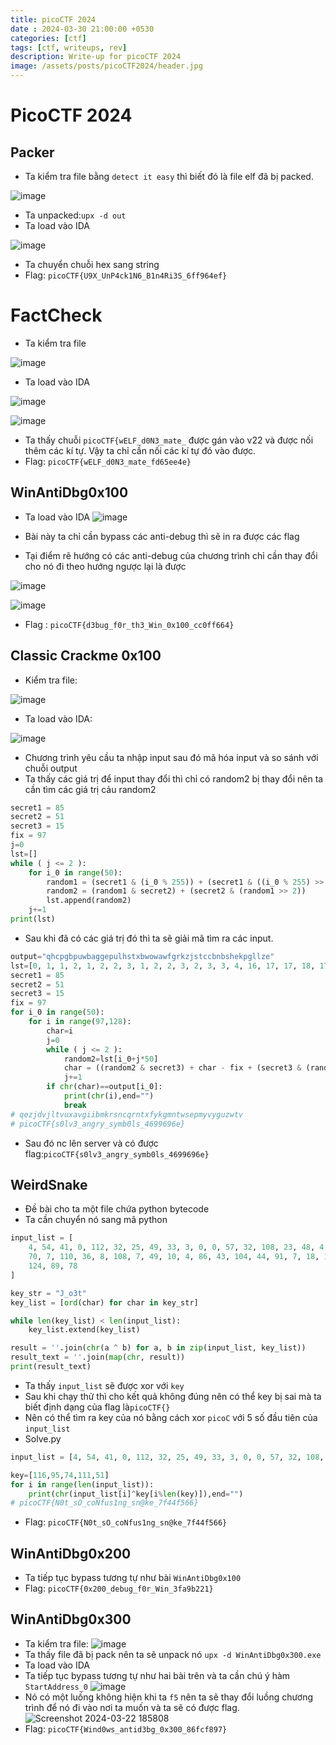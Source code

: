 ```yaml
---
title: picoCTF 2024
date : 2024-03-30 21:00:00 +0530
categories: [ctf]
tags: [ctf, writeups, rev]
description: Write-up for picoCTF 2024
image: /assets/posts/picoCTF2024/header.jpg
---
```

# PicoCTF 2024
## Packer

* Ta kiểm tra file bằng `detect it easy` thì biết đó là file elf đã bị packed.

![image](https://hackmd.io/_uploads/SJwff6vRp.png)

* Ta unpacked:`upx -d out`
* Ta load vào IDA

![image](https://hackmd.io/_uploads/SJAUNxsRa.png)
* Ta chuyển chuỗi hex sang string
* Flag: `picoCTF{U9X_UnP4ck1N6_B1n4Ri3S_6ff964ef}`

# FactCheck

* Ta kiểm tra file

![image](https://hackmd.io/_uploads/SJpi0AqRp.png)

* Ta load vào IDA

![image](https://hackmd.io/_uploads/rk76C0cAT.png)

![image](https://hackmd.io/_uploads/H1NRCA5AT.png)

* Ta thấy chuỗi `picoCTF{wELF_d0N3_mate_` được gán vào v22 và được nối thêm các kí tự. Vậy ta chỉ cần nối các kí tự đó vào được.
* Flag: `picoCTF{wELF_d0N3_mate_fd65ee4e}`

## WinAntiDbg0x100

* Ta load vào IDA 
![image](https://hackmd.io/_uploads/rkP-e1jR6.png)

* Bài này ta chỉ cần bypass các anti-debug thì sẽ in ra được các flag
* Tại điểm rẽ hướng có các anti-debug của chương trình chỉ cần thay đổi cho nó đi theo hướng ngược lại là được

![image](https://hackmd.io/_uploads/H1VBZyjRT.png)

![image](https://hackmd.io/_uploads/HyFOM1j0a.png)

* Flag : `picoCTF{d3bug_f0r_th3_Win_0x100_cc0ff664}`

## Classic Crackme 0x100

* Kiểm tra file:

![image](https://hackmd.io/_uploads/SkrAGys0T.png)

* Ta load vào IDA:

![image](https://hackmd.io/_uploads/rkVhsksAp.png)

* Chương trình yêu cầu ta nhập input sau đó mã hóa input và so sánh với chuỗi output
* Ta thấy các giá trị để input thay đổi thì chỉ có random2 bị thay đổi nên ta cần tìm các giá trị cảu random2

```python
secret1 = 85
secret2 = 51
secret3 = 15
fix = 97
j=0
lst=[]
while ( j <= 2 ):
    for i_0 in range(50):
        random1 = (secret1 & (i_0 % 255)) + (secret1 & ((i_0 % 255) >> 1))
        random2 = (random1 & secret2) + (secret2 & (random1 >> 2))
        lst.append(random2)
    j+=1
print(lst)
```

* Sau khi đã có các giá trị đó thì ta sẽ giải mã tìm ra các input.

```python
output="qhcpgbpuwbaggepulhstxbwowawfgrkzjstccbnbshekpgllze"
lst=[0, 1, 1, 2, 1, 2, 2, 3, 1, 2, 2, 3, 2, 3, 3, 4, 16, 17, 17, 18, 17, 18, 18, 19, 17, 18, 18, 19, 18, 19, 19, 20, 16, 17, 17, 18, 17, 18, 18, 19, 17, 18, 18, 19, 18, 19, 19, 20, 32, 33, 0, 1, 1, 2, 1, 2, 2, 3, 1, 2, 2, 3, 2, 3, 3, 4, 16, 17, 17, 18, 17, 18, 18, 19, 17, 18, 18, 19, 18, 19, 19, 20, 16, 17, 17, 18, 17, 18, 18, 19, 17, 18, 18, 19, 18, 19, 19, 20, 32, 33, 0, 1, 1, 2, 1, 2, 2, 3, 1, 2, 2, 3, 2, 3, 3, 4, 16, 17, 17, 18, 17, 18, 18, 19, 17, 18, 18, 19, 18, 19, 19, 20, 16, 17, 17, 18, 17, 18, 18, 19, 17, 18, 18, 19, 18, 19, 19, 20, 32, 33]
secret1 = 85
secret2 = 51
secret3 = 15
fix = 97
for i_0 in range(50):
    for i in range(97,128):
        char=i
        j=0
        while ( j <= 2 ):
            random2=lst[i_0+j*50]
            char = ((random2 & secret3) + char - fix + (secret3 & (random2 >> 4))) % 26 + fix
            j+=1
        if chr(char)==output[i_0]:
            print(chr(i),end="")
            break
# qezjdvjltvuxavgiibmkrsncqrntxfykgmntwsepmyvyguzwtv
# picoCTF{s0lv3_angry_symb0ls_4699696e}
```

* Sau đó nc lên server và có được flag:`picoCTF{s0lv3_angry_symb0ls_4699696e}`

## WeirdSnake

* Đề bài cho ta một file chứa python bytecode 
* Ta cần chuyển nó sang mã python 

```python
input_list = [
    4, 54, 41, 0, 112, 32, 25, 49, 33, 3, 0, 0, 57, 32, 108, 23, 48, 4, 9, 
    70, 7, 110, 36, 8, 108, 7, 49, 10, 4, 86, 43, 104, 44, 91, 7, 18, 106, 
    124, 89, 78
]

key_str = "J_o3t"
key_list = [ord(char) for char in key_str]

while len(key_list) < len(input_list):
    key_list.extend(key_list)

result = ''.join(chr(a ^ b) for a, b in zip(input_list, key_list))
result_text = ''.join(map(chr, result))
print(result_text)
```

* Ta thấy `input_list` sẽ được xor với `key` 
* Sau khi chạy thử thì cho kết quả không đúng nên có thể key bị sai mà ta biết định dạng của flag là`picoCTF{}` 
* Nên có thể tìm ra key của nó bằng cách xor `picoC` với 5 số đầu tiên của `input_list`
* Solve.py

```python
input_list = [4, 54, 41, 0, 112, 32, 25, 49, 33, 3, 0, 0, 57, 32, 108, 23, 48, 4, 9, 70, 7, 110, 36, 8, 108, 7, 49, 10, 4, 86, 43, 104, 44, 91, 7, 18, 106, 124, 89, 78]

key=[116,95,74,111,51]
for i in range(len(input_list)):
    print(chr(input_list[i]^key[i%len(key)]),end="")
# picoCTF{N0t_sO_coNfus1ng_sn@ke_7f44f566}
```

* Flag: `picoCTF{N0t_sO_coNfus1ng_sn@ke_7f44f566}`

## WinAntiDbg0x200

* Ta tiếp tục bypass tương tự như bài `WinAntiDbg0x100` 
* Flag: `picoCTF{0x200_debug_f0r_Win_3fa9b221}`

## WinAntiDbg0x300

* Ta kiểm tra file:
![image](https://hackmd.io/_uploads/rk-lggsRa.png)
* Ta thấy file đã bị pack nên ta sẽ unpack nó `upx -d WinAntiDbg0x300.exe`
* Ta load vào IDA 
* Ta tiếp tục bypass tương tự như hai bài trên và ta cần chú ý hàm `StartAddress_0`
![image](https://hackmd.io/_uploads/r1ogmls0p.png)
* Nó có một luồng không hiện khi ta `f5` nên ta sẽ thay đổi luồng chương trình để nó đi vào nơi ta muốn và ta sẽ có được flag.
![Screenshot 2024-03-22 185808](https://hackmd.io/_uploads/HJUKmgj06.png)
* Flag: `picoCTF{Wind0ws_antid3bg_0x300_86fcf897}`
